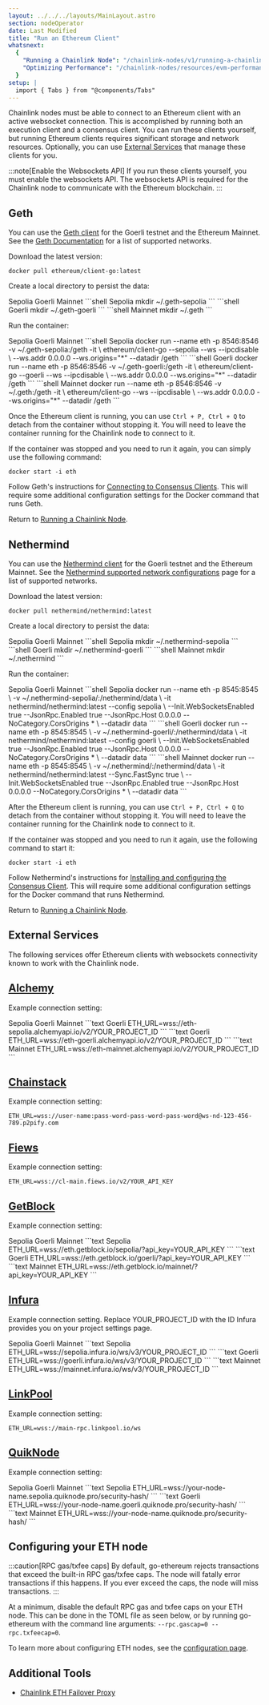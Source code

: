 ```yaml
---
layout: ../../../layouts/MainLayout.astro
section: nodeOperator
date: Last Modified
title: "Run an Ethereum Client"
whatsnext:
  {
    "Running a Chainlink Node": "/chainlink-nodes/v1/running-a-chainlink-node/",
    "Optimizing Performance": "/chainlink-nodes/resources/evm-performance-configuration/",
  }
setup: |
  import { Tabs } from "@components/Tabs"
---
```


Chainlink nodes must be able to connect to an Ethereum client with an active websocket connection. This is accomplished by running both an execution client and a consensus client. You can run these clients yourself, but running Ethereum clients requires significant storage and network resources. Optionally, you can use [External Services](#external-services) that manage these clients for you.

:::note[Enable the Websockets API]
If you run these clients yourself, you must enable the websockets API. The websockets API is required for the Chainlink node to communicate with the Ethereum blockchain.
:::

## Geth

You can use the [Geth client](https://geth.ethereum.org/docs/) for the Goerli testnet and the Ethereum Mainnet. See the [Geth Documentation](https://geth.ethereum.org/docs/interface/peer-to-peer/) for a list of supported networks.

Download the latest version:

```shell
docker pull ethereum/client-go:latest
```

Create a local directory to persist the data:

<Tabs client:visible>
    <Fragment slot="tab.1">Sepolia</Fragment>
    <Fragment slot="tab.2">Goerli</Fragment>
    <Fragment slot="tab.3">Mainnet</Fragment>
    <Fragment slot="panel.1">
    ```shell Sepolia
    mkdir ~/.geth-sepolia
    ```
    </Fragment>
    <Fragment slot="panel.2">
    ```shell Goerli
    mkdir ~/.geth-goerli
    ```
    </Fragment>
    <Fragment slot="panel.3">
    ```shell Mainnet
    mkdir ~/.geth
    ```
    </Fragment>
</Tabs>

Run the container:

<Tabs client:visible>
    <Fragment slot="tab.1">Sepolia</Fragment>
    <Fragment slot="tab.2">Goerli</Fragment>
    <Fragment slot="tab.3">Mainnet</Fragment>
    <Fragment slot="panel.1">
    ```shell Sepolia
    docker run --name eth -p 8546:8546 -v ~/.geth-sepolia:/geth -it \
    ethereum/client-go --sepolia --ws --ipcdisable \
    --ws.addr 0.0.0.0 --ws.origins="*" --datadir /geth
    ```
    </Fragment>
    <Fragment slot="panel.2">
    ```shell Goerli
    docker run --name eth -p 8546:8546 -v ~/.geth-goerli:/geth -it \
    ethereum/client-go --goerli --ws --ipcdisable \
    --ws.addr 0.0.0.0 --ws.origins="*" --datadir /geth
    ```
    </Fragment>
    <Fragment slot="panel.3">
    ```shell Mainnet
    docker run --name eth -p 8546:8546 -v ~/.geth:/geth -it \
    ethereum/client-go --ws --ipcdisable \
    --ws.addr 0.0.0.0 --ws.origins="*" --datadir /geth
    ```
    </Fragment>
</Tabs>

Once the Ethereum client is running, you can use `Ctrl + P, Ctrl + Q` to detach from the container without stopping it. You will need to leave the container running for the Chainlink node to connect to it.

If the container was stopped and you need to run it again, you can simply use the following command:

```shell
docker start -i eth
```

Follow Geth's instructions for [Connecting to Consensus Clients](https://geth.ethereum.org/docs/getting-started/consensus-clients). This will require some additional configuration settings for the Docker command that runs Geth.

Return to [Running a Chainlink Node](/chainlink-nodes/v1/running-a-chainlink-node/).

## Nethermind

You can use the [Nethermind client](https://docs.nethermind.io/nethermind/) for the Goerli testnet and the Ethereum Mainnet. See the [Nethermind supported network configurations](https://docs.nethermind.io/nethermind/ethereum-client/docker#available-configurations) page for a list of supported networks.

Download the latest version:

```shell
docker pull nethermind/nethermind:latest
```

Create a local directory to persist the data:

<Tabs client:visible>
    <Fragment slot="tab.1">Sepolia</Fragment>
    <Fragment slot="tab.2">Goerli</Fragment>
    <Fragment slot="tab.3">Mainnet</Fragment>
    <Fragment slot="panel.1">
    ```shell Sepolia
    mkdir ~/.nethermind-sepolia
    ```
    </Fragment>
    <Fragment slot="panel.2">
    ```shell Goerli
    mkdir ~/.nethermind-goerli
    ```
    </Fragment>
    <Fragment slot="panel.3">
    ```shell Mainnet
    mkdir ~/.nethermind
    ```
    </Fragment>
</Tabs>

Run the container:

<Tabs client:visible>
    <Fragment slot="tab.1">Sepolia</Fragment>
    <Fragment slot="tab.2">Goerli</Fragment>
    <Fragment slot="tab.3">Mainnet</Fragment>
    <Fragment slot="panel.1">
    ```shell Sepolia
    docker run --name eth -p 8545:8545 \
              -v ~/.nethermind-sepolia/:/nethermind/data \
              -it nethermind/nethermind:latest --config sepolia \
              --Init.WebSocketsEnabled true --JsonRpc.Enabled true --JsonRpc.Host 0.0.0.0 --NoCategory.CorsOrigins * \
              --datadir data
    ```
    </Fragment>
    <Fragment slot="panel.2">
    ```shell Goerli
    docker run --name eth -p 8545:8545 \
              -v ~/.nethermind-goerli/:/nethermind/data \
              -it nethermind/nethermind:latest --config goerli \
              --Init.WebSocketsEnabled true --JsonRpc.Enabled true --JsonRpc.Host 0.0.0.0 --NoCategory.CorsOrigins * \
              --datadir data
    ```
    </Fragment>
    <Fragment slot="panel.3">
    ```shell Mainnet
    docker run --name eth -p 8545:8545 \
              -v ~/.nethermind/:/nethermind/data \
              -it nethermind/nethermind:latest --Sync.FastSync true \
              --Init.WebSocketsEnabled true --JsonRpc.Enabled true --JsonRpc.Host 0.0.0.0 --NoCategory.CorsOrigins * \
              --datadir data
    ```
    </Fragment>
</Tabs>

After the Ethereum client is running, you can use `Ctrl + P, Ctrl + Q` to detach from the container without stopping it. You will need to leave the container running for the Chainlink node to connect to it.

If the container was stopped and you need to run it again, use the following command to start it:

```shell
docker start -i eth
```

Follow Nethermind's instructions for [Installing and configuring the Consensus Client](https://docs.nethermind.io/nethermind/guides-and-helpers/validator-setup/eth2-validator#setup). This will require some additional configuration settings for the Docker command that runs Nethermind.

Return to [Running a Chainlink Node](/chainlink-nodes/v1/running-a-chainlink-node/).

## External Services

The following services offer Ethereum clients with websockets connectivity known to work with the Chainlink node.

## [Alchemy](https://www.alchemyapi.io)

Example connection setting:

<Tabs client:visible>
    <Fragment slot="tab.1">Sepolia</Fragment>
    <Fragment slot="tab.2">Goerli</Fragment>
    <Fragment slot="tab.3">Mainnet</Fragment>
    <Fragment slot="panel.1">
    ```text Goerli
    ETH_URL=wss://eth-sepolia.alchemyapi.io/v2/YOUR_PROJECT_ID
    ```
    </Fragment>
    <Fragment slot="panel.2">
    ```text Goerli
    ETH_URL=wss://eth-goerli.alchemyapi.io/v2/YOUR_PROJECT_ID
    ```
    </Fragment>
    <Fragment slot="panel.3">
    ```text Mainnet
    ETH_URL=wss://eth-mainnet.alchemyapi.io/v2/YOUR_PROJECT_ID
    ```
    </Fragment>
</Tabs>

## [Chainstack](https://support.chainstack.com/hc/en-us/articles/900001664463-Setting-up-a-Chainlink-node-with-an-Ethereum-node-provided-by-Chainstack)

Example connection setting:

```text Mainnet
ETH_URL=wss://user-name:pass-word-pass-word-pass-word@ws-nd-123-456-789.p2pify.com
```

## [Fiews](https://docs.fiews.io/docs/getting-started)

Example connection setting:

```text Mainnet
ETH_URL=wss://cl-main.fiews.io/v2/YOUR_API_KEY
```

## [GetBlock](https://getblock.io/)

Example connection setting:

<Tabs client:visible>
    <Fragment slot="tab.1">Sepolia</Fragment>
    <Fragment slot="tab.2">Goerli</Fragment>
    <Fragment slot="tab.3">Mainnet</Fragment>
    <Fragment slot="panel.1">
    ```text Sepolia
    ETH_URL=wss://eth.getblock.io/sepolia/?api_key=YOUR_API_KEY
    ```
    </Fragment>
    <Fragment slot="panel.2">
    ```text Goerli
    ETH_URL=wss://eth.getblock.io/goerli/?api_key=YOUR_API_KEY
    ```
    </Fragment>
    <Fragment slot="panel.3">
    ```text Mainnet
    ETH_URL=wss://eth.getblock.io/mainnet/?api_key=YOUR_API_KEY
    ```
    </Fragment>
</Tabs>

## [Infura](https://infura.io/docs/ethereum/wss/introduction.md)

Example connection setting. Replace YOUR_PROJECT_ID with the ID Infura provides you on your project settings page.

<Tabs client:visible>
    <Fragment slot="tab.1">Sepolia</Fragment>
    <Fragment slot="tab.2">Goerli</Fragment>
    <Fragment slot="tab.3">Mainnet</Fragment>
    <Fragment slot="panel.1">
    ```text Sepolia
    ETH_URL=wss://sepolia.infura.io/ws/v3/YOUR_PROJECT_ID
    ```
    </Fragment>
    <Fragment slot="panel.2">
    ```text Goerli
    ETH_URL=wss://goerli.infura.io/ws/v3/YOUR_PROJECT_ID
    ```
    </Fragment>
    <Fragment slot="panel.3">
    ```text Mainnet
    ETH_URL=wss://mainnet.infura.io/ws/v3/YOUR_PROJECT_ID
    ```
    </Fragment>
</Tabs>

## [LinkPool](https://docs.linkpool.io/docs/websocket_main)

Example connection setting:

```text Mainnet
ETH_URL=wss://main-rpc.linkpool.io/ws
```

## [QuikNode](https://www.quiknode.io)

Example connection setting:

<Tabs client:visible>
    <Fragment slot="tab.1">Sepolia</Fragment>
    <Fragment slot="tab.2">Goerli</Fragment>
    <Fragment slot="tab.3">Mainnet</Fragment>
    <Fragment slot="panel.1">
    ```text Sepolia
    ETH_URL=wss://your-node-name.sepolia.quiknode.pro/security-hash/
    ```
    </Fragment>
    <Fragment slot="panel.2">
    ```text Goerli
    ETH_URL=wss://your-node-name.goerli.quiknode.pro/security-hash/
    ```
    </Fragment>
    <Fragment slot="panel.3">
    ```text Mainnet
    ETH_URL=wss://your-node-name.quiknode.pro/security-hash/
    ```
    </Fragment>
</Tabs>

## Configuring your ETH node

:::caution[RPC gas/txfee caps]
By default, go-ethereum rejects transactions that exceed the built-in RPC gas/txfee caps. The node will fatally error transactions if this happens. If you ever exceed the caps, the node will miss transactions.
:::

At a minimum, disable the default RPC gas and txfee caps on your ETH node. This can be done in the TOML file as seen below, or by running go-ethereum with the command line arguments: `--rpc.gascap=0 --rpc.txfeecap=0`.

To learn more about configuring ETH nodes, see the [configuration page](/chainlink-nodes/v1/configuration/#configuring-your-eth-node).

## Additional Tools

- [Chainlink ETH Failover Proxy](https://github.com/Fiews/ChainlinkEthFailover)
